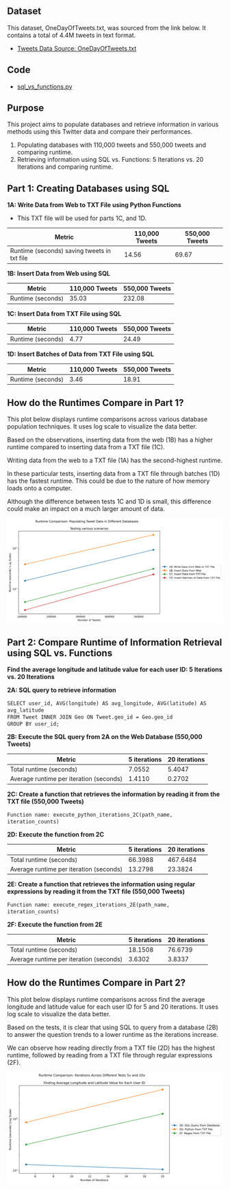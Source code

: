 ## Dataset

This dataset, OneDayOfTweets.txt, was sourced from the link below. It contains a total of 4.4M tweets in text format. 
- [Tweets Data Source: OneDayOfTweets.txt](https://dbgroup.cdm.depaul.edu/DSC450/OneDayOfTweets.txt)

## Code

- [sql_vs_functions.py](assets/path/sql_vs_functions.py)

## Purpose

This project aims to populate databases and retrieve information in various methods using this Twitter data and compare their performances. 

1. Populating databases with 110,000 tweets and 550,000 tweets and comparing runtime.
2. Retrieving information using SQL vs. Functions: 5 Iterations vs. 20 Iterations and comparing runtime.

## Part 1: Creating Databases using SQL

**1A: Write Data from Web to TXT File using Python Functions**
- This TXT file will be used for parts 1C, and 1D.

| Metric                                       | 110,000 Tweets | 550,000 Tweets |
|----------------------------------------------|----------------|----------------|
| Runtime (seconds) saving tweets in txt file | 14.56          | 69.67          |

**1B: Insert Data from Web using SQL**

| Metric           | 110,000 Tweets | 550,000 Tweets |
|------------------|----------------|----------------|
| Runtime (seconds) | 35.03          | 232.08         |

**1C: Insert Data from TXT File using SQL**

| Metric           | 110,000 Tweets | 550,000 Tweets |
|------------------|----------------|----------------|
| Runtime (seconds) | 4.77           | 24.49          |

**1D: Insert Batches of Data from TXT File using SQL**

| Metric           | 110,000 Tweets | 550,000 Tweets |
|------------------|----------------|----------------|
| Runtime (seconds) | 3.46           | 18.91          |


## How do the Runtimes Compare in Part 1?

This plot below displays runtime comparisons across various database population techniques. It uses log scale to visualize the data better. 

Based on the observations, inserting data from the web (1B) has a higher runtime compared to inserting data from a TXT file (1C). 

Writing data from the web to a TXT file (1A) has the second-highest runtime.

In these particular tests, inserting data from a TXT file through batches (1D) has the fastest runtime. This could be due to the nature of how memory loads onto a computer. 

Although the difference between tests 1C and 1D is small, this difference could make an impact on a much larger amount of data.

<img src="assets/img/1E_plot_runtime_populate.png" alt="plot_runtime_populate">


## Part 2: Compare Runtime of Information Retrieval using SQL vs. Functions

**Find the average longitude and latitude value for each user ID: 5 Iterations vs. 20 Iterations**

**2A: SQL query to retrieve information**

    SELECT user_id, AVG(longitude) AS avg_longitude, AVG(latitude) AS avg_latitude
    FROM Tweet INNER JOIN Geo ON Tweet.geo_id = Geo.geo_id
    GROUP BY user_id;

**2B: Execute the SQL query from 2A on the Web Database (550,000 Tweets)**

| Metric                                      | 5 iterations | 20 iterations |
|---------------------------------------------|--------------|---------------|
| Total runtime (seconds)                     | 7.0552       | 5.4047        |
| Average runtime per iteration (seconds)     | 1.4110       | 0.2702        |

**2C: Create a function that retrieves the information by reading it from the TXT file (550,000 Tweets)**

    Function name: execute_python_iterations_2C(path_name, iteration_counts)

**2D: Execute the function from 2C**

| Metric                                      | 5 iterations | 20 iterations |
|---------------------------------------------|--------------|---------------|
| Total runtime (seconds)                     | 66.3988      | 467.6484      |
| Average runtime per iteration (seconds)     | 13.2798      | 23.3824       |

**2E: Create a function that retrieves the information using regular expressions by reading it from the TXT file (550,000 Tweets)**

    Function name: execute_regex_iterations_2E(path_name, iteration_counts)

**2F: Execute the function from 2E**

| Metric                                      | 5 iterations | 20 iterations |
|---------------------------------------------|--------------|---------------|
| Total runtime (seconds)                     | 18.1508      | 76.6739       |
| Average runtime per iteration (seconds)     | 3.6302       | 3.8337        |

## How do the Runtimes Compare in Part 2?

This plot below displays runtime comparisons across find the average longitude and latitude value for each user ID for 5 and 20 iterations. It uses log scale to visualize the data better. 

Based on the tests, it is clear that using SQL to query from a database (2B) to answer the question trends to a lower runtime as the iterations increase. 

We can observe how reading directly from a TXT file (2D) has the highest runtime, followed by reading from a TXT file through regular expressions (2F).

<img src="assets/img/2G_plot_runtime_distributions.png" alt="plot_runtime_distributions.png">

